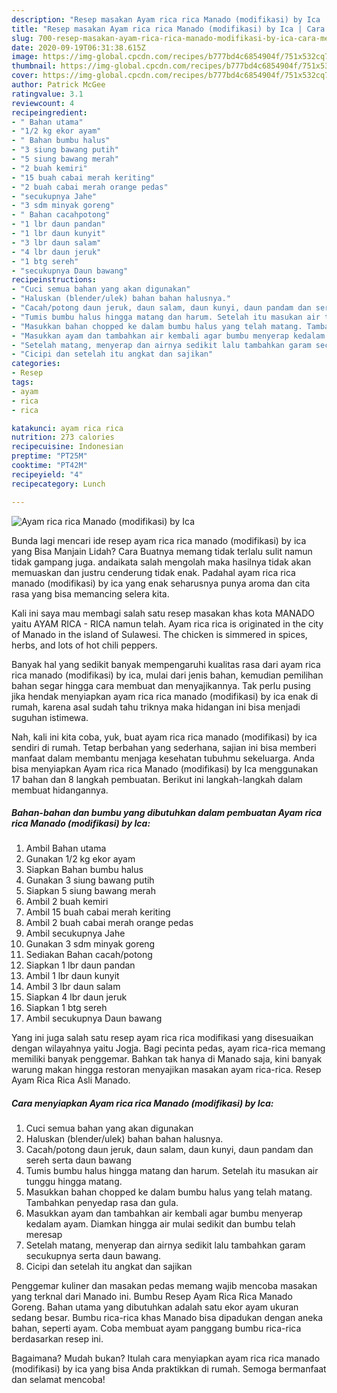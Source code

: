```yaml
---
description: "Resep masakan Ayam rica rica Manado (modifikasi) by Ica | Cara Membuat Ayam rica rica Manado (modifikasi) by Ica Yang Lezat Sekali"
title: "Resep masakan Ayam rica rica Manado (modifikasi) by Ica | Cara Membuat Ayam rica rica Manado (modifikasi) by Ica Yang Lezat Sekali"
slug: 700-resep-masakan-ayam-rica-rica-manado-modifikasi-by-ica-cara-membuat-ayam-rica-rica-manado-modifikasi-by-ica-yang-lezat-sekali
date: 2020-09-19T06:31:38.615Z
image: https://img-global.cpcdn.com/recipes/b777bd4c6854904f/751x532cq70/ayam-rica-rica-manado-modifikasi-by-ica-foto-resep-utama.jpg
thumbnail: https://img-global.cpcdn.com/recipes/b777bd4c6854904f/751x532cq70/ayam-rica-rica-manado-modifikasi-by-ica-foto-resep-utama.jpg
cover: https://img-global.cpcdn.com/recipes/b777bd4c6854904f/751x532cq70/ayam-rica-rica-manado-modifikasi-by-ica-foto-resep-utama.jpg
author: Patrick McGee
ratingvalue: 3.1
reviewcount: 4
recipeingredient:
- " Bahan utama"
- "1/2 kg ekor ayam"
- " Bahan bumbu halus"
- "3 siung bawang putih"
- "5 siung bawang merah"
- "2 buah kemiri"
- "15 buah cabai merah keriting"
- "2 buah cabai merah orange pedas"
- "secukupnya Jahe"
- "3 sdm minyak goreng"
- " Bahan cacahpotong"
- "1 lbr daun pandan"
- "1 lbr daun kunyit"
- "3 lbr daun salam"
- "4 lbr daun jeruk"
- "1 btg sereh"
- "secukupnya Daun bawang"
recipeinstructions:
- "Cuci semua bahan yang akan digunakan"
- "Haluskan (blender/ulek) bahan bahan halusnya."
- "Cacah/potong daun jeruk, daun salam, daun kunyi, daun pandam dan sereh serta daun bawang"
- "Tumis bumbu halus hingga matang dan harum. Setelah itu masukan air tunggu hingga matang."
- "Masukkan bahan chopped ke dalam bumbu halus yang telah matang. Tambahkan penyedap rasa dan gula."
- "Masukkan ayam dan tambahkan air kembali agar bumbu menyerap kedalam ayam. Diamkan hingga air mulai sedikit dan bumbu telah meresap"
- "Setelah matang, menyerap dan airnya sedikit lalu tambahkan garam secukupnya serta daun bawang."
- "Cicipi dan setelah itu angkat dan sajikan"
categories:
- Resep
tags:
- ayam
- rica
- rica

katakunci: ayam rica rica 
nutrition: 273 calories
recipecuisine: Indonesian
preptime: "PT25M"
cooktime: "PT42M"
recipeyield: "4"
recipecategory: Lunch

---
```



![Ayam rica rica Manado (modifikasi) by Ica](https://img-global.cpcdn.com/recipes/b777bd4c6854904f/751x532cq70/ayam-rica-rica-manado-modifikasi-by-ica-foto-resep-utama.jpg)

Bunda lagi mencari ide resep ayam rica rica manado (modifikasi) by ica yang Bisa Manjain Lidah? Cara Buatnya memang tidak terlalu sulit namun tidak gampang juga. andaikata salah mengolah maka hasilnya tidak akan memuaskan dan justru cenderung tidak enak. Padahal ayam rica rica manado (modifikasi) by ica yang enak seharusnya punya aroma dan cita rasa yang bisa memancing selera kita.

Kali ini saya mau membagi salah satu resep masakan khas kota MANADO yaitu AYAM RICA - RICA namun telah. Ayam rica rica is originated in the city of Manado in the island of Sulawesi. The chicken is simmered in spices, herbs, and lots of hot chili peppers.

Banyak hal yang sedikit banyak mempengaruhi kualitas rasa dari ayam rica rica manado (modifikasi) by ica, mulai dari jenis bahan, kemudian pemilihan bahan segar hingga cara membuat dan menyajikannya. Tak perlu pusing jika hendak menyiapkan ayam rica rica manado (modifikasi) by ica enak di rumah, karena asal sudah tahu triknya maka hidangan ini bisa menjadi suguhan istimewa.


Nah, kali ini kita coba, yuk, buat ayam rica rica manado (modifikasi) by ica sendiri di rumah. Tetap berbahan yang sederhana, sajian ini bisa memberi manfaat dalam membantu menjaga kesehatan tubuhmu sekeluarga. Anda bisa menyiapkan Ayam rica rica Manado (modifikasi) by Ica menggunakan 17 bahan dan 8 langkah pembuatan. Berikut ini langkah-langkah dalam membuat hidangannya.

<!--inarticleads1-->

##### Bahan-bahan dan bumbu yang dibutuhkan dalam pembuatan Ayam rica rica Manado (modifikasi) by Ica:

1. Ambil  Bahan utama
1. Gunakan 1/2 kg ekor ayam
1. Siapkan  Bahan bumbu halus
1. Gunakan 3 siung bawang putih
1. Siapkan 5 siung bawang merah
1. Ambil 2 buah kemiri
1. Ambil 15 buah cabai merah keriting
1. Ambil 2 buah cabai merah orange pedas
1. Ambil secukupnya Jahe
1. Gunakan 3 sdm minyak goreng
1. Sediakan  Bahan cacah/potong
1. Siapkan 1 lbr daun pandan
1. Ambil 1 lbr daun kunyit
1. Ambil 3 lbr daun salam
1. Siapkan 4 lbr daun jeruk
1. Siapkan 1 btg sereh
1. Ambil secukupnya Daun bawang


Yang ini juga salah satu resep ayam rica rica modifikasi yang disesuaikan dengan wilayahnya yaitu Jogja. Bagi pecinta pedas, ayam rica-rica memang memiliki banyak penggemar. Bahkan tak hanya di Manado saja, kini banyak warung makan hingga restoran menyajikan masakan ayam rica-rica. Resep Ayam Rica Rica Asli Manado. 

<!--inarticleads2-->

##### Cara menyiapkan Ayam rica rica Manado (modifikasi) by Ica:

1. Cuci semua bahan yang akan digunakan
1. Haluskan (blender/ulek) bahan bahan halusnya.
1. Cacah/potong daun jeruk, daun salam, daun kunyi, daun pandam dan sereh serta daun bawang
1. Tumis bumbu halus hingga matang dan harum. Setelah itu masukan air tunggu hingga matang.
1. Masukkan bahan chopped ke dalam bumbu halus yang telah matang. Tambahkan penyedap rasa dan gula.
1. Masukkan ayam dan tambahkan air kembali agar bumbu menyerap kedalam ayam. Diamkan hingga air mulai sedikit dan bumbu telah meresap
1. Setelah matang, menyerap dan airnya sedikit lalu tambahkan garam secukupnya serta daun bawang.
1. Cicipi dan setelah itu angkat dan sajikan


Penggemar kuliner dan masakan pedas memang wajib mencoba masakan yang terknal dari Manado ini. Bumbu Resep Ayam Rica Rica Manado Goreng. Bahan utama yang dibutuhkan adalah satu ekor ayam ukuran sedang besar. Bumbu rica-rica khas Manado bisa dipadukan dengan aneka bahan, seperti ayam. Coba membuat ayam panggang bumbu rica-rica berdasarkan resep ini. 

Bagaimana? Mudah bukan? Itulah cara menyiapkan ayam rica rica manado (modifikasi) by ica yang bisa Anda praktikkan di rumah. Semoga bermanfaat dan selamat mencoba!
